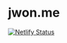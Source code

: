 # jwon.me
[![Netlify Status](https://api.netlify.com/api/v1/badges/76ebafa4-2975-4b50-aabc-987b5d2d5071/deploy-status)](https://app.netlify.com/sites/jwon-me/deploys)
